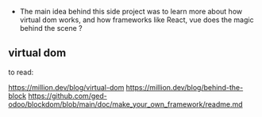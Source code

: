 

- The main idea behind this side project was to learn more about how virtual dom works, and how frameworks like React, vue does the magic behind the scene ?

## virtual dom


to read:

https://million.dev/blog/virtual-dom
https://million.dev/blog/behind-the-block
https://github.com/ged-odoo/blockdom/blob/main/doc/make_your_own_framework/readme.md